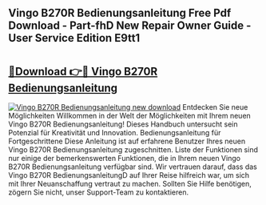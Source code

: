 ## Vingo B270R Bedienungsanleitung Free Pdf Download - Part-fhD New Repair Owner Guide - User Service Edition E9tt1

# <h2><a href="http://df4uve.blite.top/?on=Vingo+B270R+Bedienungsanleitung">🔗Download 👉🔴 Vingo B270R Bedienungsanleitung</a></h2>

[![Vingo B270R Bedienungsanleitung new download](https://i.imgur.com/lujVjoI.png)](http://df4uve.blite.top/?on=Vingo+B270R+Bedienungsanleitung)
Entdecken Sie neue Möglichkeiten Willkommen in der Welt der Möglichkeiten mit Ihrem neuen Vingo B270R Bedienungsanleitung! Dieses Handbuch untersucht sein Potenzial für Kreativität und Innovation. Bedienungsanleitung für Fortgeschrittene Diese Anleitung ist auf erfahrene Benutzer Ihres neuen Vingo B270R Bedienungsanleitung zugeschnitten. Liste der Funktionen sind nur einige der bemerkenswerten Funktionen, die in Ihrem neuen Vingo B270R Bedienungsanleitung verfügbar sind. Wir vertrauen darauf, dass das Vingo B270R BedienungsanleitungD auf Ihrer Reise hilfreich war, um sich mit Ihrer Neuanschaffung vertraut zu machen. Sollten Sie Hilfe benötigen, zögern Sie nicht, unser Support-Team zu kontaktieren.
